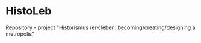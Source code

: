 # HistoLeb
Repository - project "Historismus (er-)leben: becoming/creating/designing a metropolis" 
